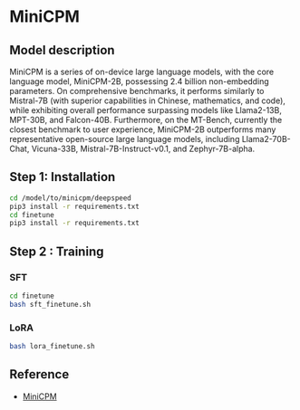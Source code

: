 # MiniCPM

## Model description

MiniCPM is a series of on-device large language models, with the core language model, MiniCPM-2B, possessing 2.4 billion non-embedding parameters. On comprehensive benchmarks, it performs similarly to Mistral-7B (with superior capabilities in Chinese, mathematics, and code), while exhibiting overall performance surpassing models like Llama2-13B, MPT-30B, and Falcon-40B. Furthermore, on the MT-Bench, currently the closest benchmark to user experience, MiniCPM-2B outperforms many representative open-source large language models, including Llama2-70B-Chat, Vicuna-33B, Mistral-7B-Instruct-v0.1, and Zephyr-7B-alpha.

## Step 1: Installation
```bash
cd /model/to/minicpm/deepspeed
pip3 install -r requirements.txt
cd finetune
pip3 install -r requirements.txt
```

## Step 2 : Training
### SFT
```bash
cd finetune
bash sft_finetune.sh
```
### LoRA
```bash
bash lora_finetune.sh
```

## Reference

- [MiniCPM](https://github.com/OpenBMB/MiniCPM/tree/main)

